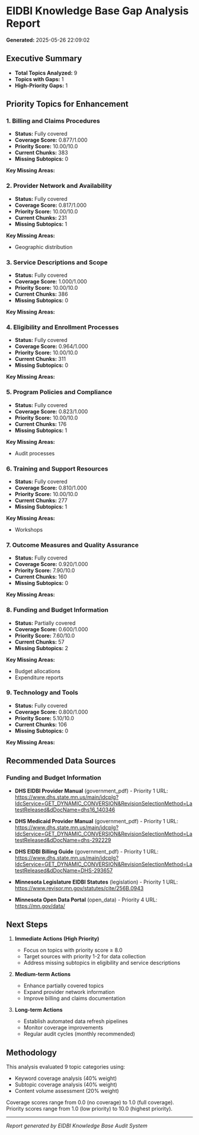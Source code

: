 # EIDBI Knowledge Base Gap Analysis Report

**Generated:** 2025-05-26 22:09:02

## Executive Summary

- **Total Topics Analyzed:** 9
- **Topics with Gaps:** 1
- **High-Priority Gaps:** 1

## Priority Topics for Enhancement

### 1. Billing and Claims Procedures

- **Status:** Fully covered
- **Coverage Score:** 0.877/1.000
- **Priority Score:** 10.00/10.0
- **Current Chunks:** 383
- **Missing Subtopics:** 0

**Key Missing Areas:**

### 2. Provider Network and Availability

- **Status:** Fully covered
- **Coverage Score:** 0.817/1.000
- **Priority Score:** 10.00/10.0
- **Current Chunks:** 231
- **Missing Subtopics:** 1

**Key Missing Areas:**
- Geographic distribution

### 3. Service Descriptions and Scope

- **Status:** Fully covered
- **Coverage Score:** 1.000/1.000
- **Priority Score:** 10.00/10.0
- **Current Chunks:** 386
- **Missing Subtopics:** 0

**Key Missing Areas:**

### 4. Eligibility and Enrollment Processes

- **Status:** Fully covered
- **Coverage Score:** 0.964/1.000
- **Priority Score:** 10.00/10.0
- **Current Chunks:** 311
- **Missing Subtopics:** 0

**Key Missing Areas:**

### 5. Program Policies and Compliance

- **Status:** Fully covered
- **Coverage Score:** 0.823/1.000
- **Priority Score:** 10.00/10.0
- **Current Chunks:** 176
- **Missing Subtopics:** 1

**Key Missing Areas:**
- Audit processes

### 6. Training and Support Resources

- **Status:** Fully covered
- **Coverage Score:** 0.810/1.000
- **Priority Score:** 10.00/10.0
- **Current Chunks:** 277
- **Missing Subtopics:** 1

**Key Missing Areas:**
- Workshops

### 7. Outcome Measures and Quality Assurance

- **Status:** Fully covered
- **Coverage Score:** 0.920/1.000
- **Priority Score:** 7.90/10.0
- **Current Chunks:** 160
- **Missing Subtopics:** 0

**Key Missing Areas:**

### 8. Funding and Budget Information

- **Status:** Partially covered
- **Coverage Score:** 0.600/1.000
- **Priority Score:** 7.60/10.0
- **Current Chunks:** 57
- **Missing Subtopics:** 2

**Key Missing Areas:**
- Budget allocations
- Expenditure reports

### 9. Technology and Tools

- **Status:** Fully covered
- **Coverage Score:** 0.800/1.000
- **Priority Score:** 5.10/10.0
- **Current Chunks:** 106
- **Missing Subtopics:** 0

**Key Missing Areas:**

## Recommended Data Sources

### Funding and Budget Information

- **DHS EIDBI Provider Manual** (government_pdf) - Priority 1
  URL: https://www.dhs.state.mn.us/main/idcplg?IdcService=GET_DYNAMIC_CONVERSION&RevisionSelectionMethod=LatestReleased&dDocName=dhs16_140346

- **DHS Medicaid Provider Manual** (government_pdf) - Priority 1
  URL: https://www.dhs.state.mn.us/main/idcplg?IdcService=GET_DYNAMIC_CONVERSION&RevisionSelectionMethod=LatestReleased&dDocName=dhs-292229

- **DHS EIDBI Billing Guide** (government_pdf) - Priority 1
  URL: https://www.dhs.state.mn.us/main/idcplg?IdcService=GET_DYNAMIC_CONVERSION&RevisionSelectionMethod=LatestReleased&dDocName=DHS-293657

- **Minnesota Legislature EIDBI Statutes** (legislation) - Priority 1
  URL: https://www.revisor.mn.gov/statutes/cite/256B.0943

- **Minnesota Open Data Portal** (open_data) - Priority 4
  URL: https://mn.gov/data/

## Next Steps

1. **Immediate Actions (High Priority)**
   - Focus on topics with priority score ≥ 8.0
   - Target sources with priority 1-2 for data collection
   - Address missing subtopics in eligibility and service descriptions

2. **Medium-term Actions**
   - Enhance partially covered topics
   - Expand provider network information
   - Improve billing and claims documentation

3. **Long-term Actions**
   - Establish automated data refresh pipelines
   - Monitor coverage improvements
   - Regular audit cycles (monthly recommended)

## Methodology

This analysis evaluated 9 topic categories using:
- Keyword coverage analysis (40% weight)
- Subtopic coverage analysis (40% weight)  
- Content volume assessment (20% weight)

Coverage scores range from 0.0 (no coverage) to 1.0 (full coverage).
Priority scores range from 1.0 (low priority) to 10.0 (highest priority).

---
*Report generated by EIDBI Knowledge Base Audit System*
